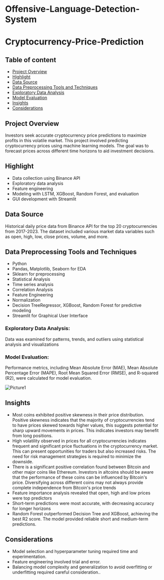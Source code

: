 # Offensive-Language-Detection-System

# Cryptocurrency-Price-Prediction
## Table of content

- [Project Overview](#project-overview)
- [Highlight](#highlight)
- [Data Source](#data-source)
- [Data Preprocessing Tools and Techniques](#data-preprocessing-tools-and-techniques)
- [Exploratory Data Analysis](#exploratory-data-analysis)
- [Model Evaluation](#model-evaluation)
- [Insights](#insights)
- [Considerations ](#considerations)


## Project Overview

Investors seek accurate cryptocurrency price predictions to maximize profits in this volatile market. This project involved predicting cryptocurrency prices using machine learning models. The goal was to forecast prices across different time horizons to aid investment decisions.

## Highlight
- Data collection using Binance API
- Exploratory data analysis
- Feature engineering
- Modeling with LSTM, XGBoost, Random Forest, and evaluation
- GUI development with Streamlit

## Data Source

Historical daily price data from Binance API for the top 20 cryptocurrencies from 2017-2023. The dataset included various market data variables such as open, high, low, close prices, volume, and more.

## Data Preprocessing Tools and Techniques

- Python
- Pandas, Matplotlib, Seaborn for EDA
- Sklearn for preprocessing
- Statistical Analysis
- Time series analysis
- Correlation Analysis 
- Feature Engineering
- Normalization  
- Decision TreeRegressor, XGBoost, Random Forest for predictive modeling 
- Streamlit for Graphical User Interface

### Exploratory Data Analysis:
Data was examined for patterns, trends, and outliers using statistical analysis and visualizations

### Model Evaluation:
Performance metrics, including Mean Absolute Error (MAE), Mean Absolute Percentage Error (MAPE), Root Mean Squared Error (RMSE), and R-squared (R2), were calculated for model evaluation.

![Picture1](https://github.com/May-code-source/Cryptocurrency-Price-Prediction/assets/115402970/bf47e91f-fba3-433c-b8d8-2311785011da)


## Insights

- Most coins exhibited positive skewness in their price distribution. Positive skewness indicates that the majority of cryptocurrencies tend to have prices skewed towards higher values, this suggests potential for sharp upward movements in prices. This indicates investors may benefit from long positions.
- High volatility observed in prices for all cryptocurrencies  indicates frequent and significant price fluctuations in the cryptocurrency market. This can present opportunities for traders but also increased risks. The need for risk management strategies is required to minimize the downside.
- There is a significant positive correlation found between Bitcoin and other major coins like Ethereum. Investors in altcoins should be aware that the performance of these coins can be influenced by Bitcoin's price. Diversifying across different coins may not always provide complete independence from Bitcoin's price trends
- Feature importance analysis revealed that open, high and low prices were top predictors
- Short-term predictions were most accurate, with decreasing accuracy for longer horizons
- Random Forest outperformed Decision Tree and XGBoost, achieving the best R2 score. The model provided reliable short and medium-term predictions.

## Considerations  
- Model selection and hyperparameter tuning required time and experimentation.
- Feature engineering involved trial and error.
- Balancing model complexity and generalization to avoid overfitting or underfitting required careful consideration..
